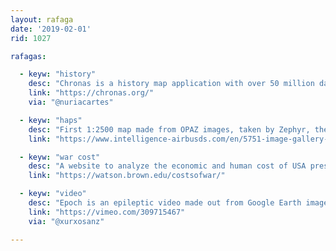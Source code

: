 ```yaml
---
layout: rafaga
date: '2019-02-01'
rid: 1027

rafagas:

  - keyw: "history"
    desc: "Chronas is a history map application with over 50 million data points which every registered user can curate and contribute to"
    link: "https://chronas.org/"
    via: "@nuriacartes"

  - keyw: "haps"
    desc: "First 1:2500 map made from OPAZ images, taken by Zephyr, the first High Altitude Pseudo Satellite (HAPS) by Airbus, meant to replace planes and satellites"
    link: "https://www.intelligence-airbusds.com/en/5751-image-gallery-details?img=51580#.XDcok1xKibg"

  - keyw: "war cost"
    desc: "A website to analyze the economic and human cost of USA presence in 40% of world countries to combat terrorism"
    link: "https://watson.brown.edu/costsofwar/"

  - keyw: "video"
    desc: "Epoch is an epileptic video made out from Google Earth images where movement is composed by aligned similar images"
    link: "https://vimeo.com/309715467"
    via: "@xurxosanz"

---
```

